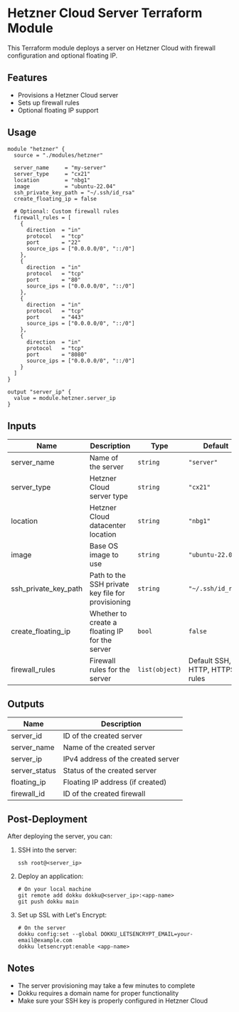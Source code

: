 # Hetzner Cloud Server Terraform Module

This Terraform module deploys a server on Hetzner Cloud with firewall configuration and optional floating IP.

## Features

- Provisions a Hetzner Cloud server
- Sets up firewall rules
- Optional floating IP support

## Usage

```hcl
module "hetzner" {
  source = "./modules/hetzner"

  server_name     = "my-server"
  server_type     = "cx21"
  location        = "nbg1"
  image           = "ubuntu-22.04"
  ssh_private_key_path = "~/.ssh/id_rsa"
  create_floating_ip = false

  # Optional: Custom firewall rules
  firewall_rules = [
    {
      direction  = "in"
      protocol   = "tcp"
      port       = "22"
      source_ips = ["0.0.0.0/0", "::/0"]
    },
    {
      direction  = "in"
      protocol   = "tcp"
      port       = "80"
      source_ips = ["0.0.0.0/0", "::/0"]
    },
    {
      direction  = "in"
      protocol   = "tcp"
      port       = "443"
      source_ips = ["0.0.0.0/0", "::/0"]
    },
    {
      direction  = "in"
      protocol   = "tcp"
      port       = "8080"
      source_ips = ["0.0.0.0/0", "::/0"]
    }
  ]
}

output "server_ip" {
  value = module.hetzner.server_ip
}
```

## Inputs

| Name | Description | Type | Default | Required |
|------|-------------|------|---------|:--------:|
| server_name | Name of the server | `string` | `"server"` | no |
| server_type | Hetzner Cloud server type | `string` | `"cx21"` | no |
| location | Hetzner Cloud datacenter location | `string` | `"nbg1"` | no |
| image | Base OS image to use | `string` | `"ubuntu-22.04"` | no |
| ssh_private_key_path | Path to the SSH private key file for provisioning | `string` | `"~/.ssh/id_rsa"` | no |
| create_floating_ip | Whether to create a floating IP for the server | `bool` | `false` | no |
| firewall_rules | Firewall rules for the server | `list(object)` | Default SSH, HTTP, HTTPS rules | no |

## Outputs

| Name | Description |
|------|-------------|
| server_id | ID of the created server |
| server_name | Name of the created server |
| server_ip | IPv4 address of the created server |
| server_status | Status of the created server |
| floating_ip | Floating IP address (if created) |
| firewall_id | ID of the created firewall |

## Post-Deployment

After deploying the server, you can:

1. SSH into the server:
   ```
   ssh root@<server_ip>
   ```

2. Deploy an application:
   ```
   # On your local machine
   git remote add dokku dokku@<server_ip>:<app-name>
   git push dokku main
   ```

3. Set up SSL with Let's Encrypt:
   ```
   # On the server
   dokku config:set --global DOKKU_LETSENCRYPT_EMAIL=your-email@example.com
   dokku letsencrypt:enable <app-name>
   ```

## Notes

- The server provisioning may take a few minutes to complete
- Dokku requires a domain name for proper functionality
- Make sure your SSH key is properly configured in Hetzner Cloud
